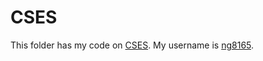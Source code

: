 # CSES

This folder has my code on [CSES](https://cses.fi/). My username is [ng8165](https://cses.fi/user/42257).
